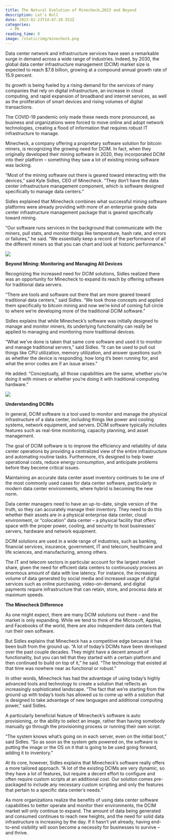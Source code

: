 ```yaml
---
title: The Natural Evolution of Minecheck…2023 and Beyond
description: Let's Roll
date: 2023-02-23T14:47:28.552Z
categories:
  - PR
reading_time: 8
image: /static/img/minecheck.png
---
```

Data center network and infrastructure services have seen a remarkable surge in demand across a wide range of industries. Indeed, by 2030, the global data center infrastructure management (DCIM) market size is expected to reach $7.8 billion, growing at a compound annual growth rate of 15.9 percent. 



Its growth is being fueled by a rising demand for the services of many companies that rely on digital infrastructure, an increase in cloud computing, and rapid expansion of broadband and internet services, as well as the proliferation of smart devices and rising volumes of digital transactions. 



The COVID-19 pandemic only made these needs more pronounced, as business and organizations were forced to move online and adopt network technologies, creating a flood of information that requires robust IT infrastructure to manage. 



Minecheck, a company offering a proprietary software solution for bitcoin miners, is recognizing the growing need for DCIM. In fact, when they originally developed their mining software in 2020, they incorporated DCIM into their platform – something they saw a lot of existing mining software was lacking.



“Most of the mining software out there is geared toward interacting with the devices,” said Kyle Sidles, CEO of Minecheck. “They don’t have the data center infrastructure management component, which is software designed specifically to manage data centers.”



Sidles explained that Minecheck combines what successful mining software platforms were already providing with more of an enterprise grade data center infrastructure management package that is geared specifically toward mining.



“Our software runs services in the background that communicate with the miners, pull stats, and monitor things like temperature, hash rate, and errors or failures,” he said. “We essentially keep a record of the performance of all the different miners so that you can chart and look at historic performance.”

![](/static/img/minecheck-software.png)

**Beyond Mining: Monitoring and Managing All Devices**



Recognizing the increased need for DCIM solutions, Sidles realized there was an opportunity for Minecheck to expand its reach by offering software for traditional data servers.



“There are tools and software out there that are more geared toward traditional data centers,” said Sidles. “We took those concepts and applied them specifically to bitcoin mining and now we’re kind of coming full circle to where we’re developing more of the traditional DCIM software.”



Sidles explains that while Minecheck’s software was initially designed to manage and monitor miners, its underlying functionality can really be applied to managing and monitoring more traditional devices. 



“What we’ve done is taken that same core software and used it to monitor and manage traditional servers,” said Sidles. “It can be used to pull out things like CPU utilization, memory utilization, and answer questions such as whether the device is responding, how long it’s been running for, and what the error codes are if an issue arises.”  



He added: “Conceptually, all those capabilities are the same, whether you’re doing it with miners or whether you’re doing it with traditional computing hardware.” 

![](/static/img/cloud-devices.png)

**Understanding DCIMs**



In general, DCIM software is a tool used to monitor and manage the physical infrastructure of a data center, including things like power and cooling systems, network equipment, and servers. DCIM software typically includes features such as real-time monitoring, capacity planning, and asset management.



The goal of DCIM software is to improve the efficiency and reliability of data center operations by providing a centralized view of the entire infrastructure and automating routine tasks. Furthermore, it’s designed to help lower operational costs, reduce energy consumption, and anticipate problems before they become critical issues. 



Maintaining an accurate data center asset inventory continues to be one of the most commonly used cases for data center software, particularly in modern data center environments, where hybrid is becoming the new norm. 



Data center managers need to have an up-to-date, single version of the truth, so they can accurately manage their inventory. They need to do this whether their assets are in a physical enterprise data center, cloud environment, or “colocation” data center – a physical facility that offers space with the proper power, cooling, and security to host businesses’ servers, hardware and network equipment.



DCIM solutions are used in a wide range of industries, such as banking, financial services, insurance, government, IT and telecom, healthcare and life sciences, and manufacturing, among others. 



The IT and telecom sectors in particular account for the largest market share, given the need for efficient data centers to continuously process an enormous amount of data with low latency. For instance, the increasing volume of data generated by social media and increased usage of digital services such as online purchasing, video-on-demand, and digital payments require infrastructure that can retain, store, and process data at maximum speeds. 



**The Minecheck Difference**



As one might expect, there are many DCIM solutions out there – and the market is only expanding. While we tend to think of the Microsoft, Apples, and Facebooks of the world, there are also independent data centers that run their own software. 



But Sidles explains that Minecheck has a competitive edge because it has been built from the ground up. “A lot of today’s DCIMs have been developed over the past couple decades. They might have a decent amount of functionality, but you can tell that they started with a certain platform and then continued to build on top of it,” he said. “The technology that existed at that time was nowhere near as functional or robust.”



In other words, Minecheck has had the advantage of using today’s highly advanced tools and technology to create a solution that reflects an increasingly sophisticated landscape. “The fact that we’re starting from the ground up with today’s tools has allowed us to come up with a solution that is designed to take advantage of new languages and additional computing power,” said Sidles. 



A particularly beneficial feature of Minecheck’s software is auto provisioning, or the ability to select an image, rather than having somebody manually go through the provisioning process or running their own script. 



“The system knows what’s going on in each server, even on the initial boot,” said Sidles. “So as soon as the system gets powered on, the software is putting the image or the OS on it that is going to be used going forward, adding it to inventory.” 



At its core, however, Sidles explains that Minecheck’s software really offers a more tailored approach. “A lot of the existing DCIMs are very dynamic, so they have a lot of features, but require a decent effort to configure and often require custom scripts at an additional cost. Our solution comes pre-packaged to include any necessary custom scripting and only the features that pertain to a specific data center’s needs.”

As more organizations realize the benefits of using data center software capabilities to better operate and monitor their environments, the DCIM market will only continue to expand. The amount of data being generated and consumed continues to reach new heights, and the need for solid data infrastructure is increasing by the day. If it hasn’t yet already, having end-to-end visibility will soon become a necessity for businesses to survive – and thrive.